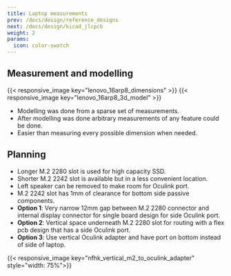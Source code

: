 ```yaml
---
title: Laptop measurements
prev: /docs/design/reference_designs
next: /docs/design/kicad_jlcpcb
weight: 2
params:
  icon: color-swatch
---
```


## Measurement and modelling
{{< responsive_image key="lenovo_16arp8_dimensions" >}}
{{< responsive_image key="lenovo_16arp8_3d_model" >}}

- Modelling was done from a sparse set of measurements.
- After modelling was done arbitrary measurements of any feature could be done.
- Easier than measuring every possible dimension when needed.

## Planning
- Longer M.2 2280 slot is used for high capacity SSD.
- Shorter M.2 2242 slot is available but in a less convenient location.
- Left speaker can be removed to make room for Oculink port.
- M.2 2242 slot has 1mm of clearance for bottom side passive components.
- **Option 1**: Very narrow 12mm gap between M.2 2280 connector and internal display connector for single board design for side Oculink port.
- **Option 2**: Vertical space underneath M.2 2280 slot for routing with a flex pcb design that has a side Oculink port.
- **Option 3**: Use vertical Oculink adapter and have port on bottom instead of side of laptop.

{{< responsive_image key="nfhk_vertical_m2_to_oculink_adapter" style="width: 75%">}}
